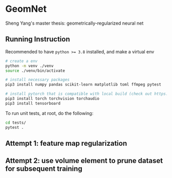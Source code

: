 # GeomNet

Sheng Yang's master thesis: geometrically-regularized neural net

## Running Instruction

Recommended to have ```python >= 3.8``` installed, and make a virtual env

```bash
# create a env
python -m venv ./venv
source ./venv/bin/activate

# install necessary packages
pip3 install numpy pandas scikit-learn matplotlib toml ffmpeg pytest

# install pytorch that is compatible with local build (check out https://pytorch.org)
pip3 install torch torchvision torchaudio
pip3 install tensorboard
```

To run unit tests, at root, do the following:

```bash
cd tests/
pytest .
```

## Attempt 1: feature map regularization

## Attempt 2: use volume element to prune dataset for subsequent training
